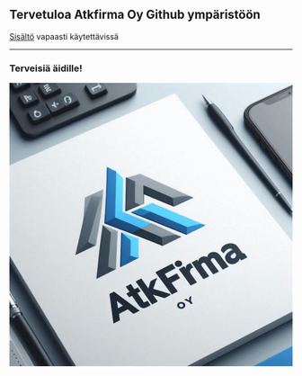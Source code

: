 ## Tervetuloa Atkfirma Oy Github ympäristöön

[Sisältö](https://jrkk81.github.io/atkfirma/) vapaasti käytettävissä

---

### Terveisiä äidille!

![Logo](/atkfirma_logo.jpg "Atk firman logo")

